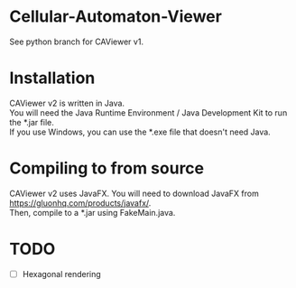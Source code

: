 # Cellular-Automaton-Viewer

See python branch for CAViewer v1.

Installation
============
CAViewer v2 is written in Java.<br>
You will need the Java Runtime Environment / Java Development Kit to run the *.jar file.<br>
If you use Windows, you can use the *.exe file that doesn't need Java.<br>

Compiling to from source
=====================
CAViewer v2 uses JavaFX. You will need to download JavaFX from https://gluonhq.com/products/javafx/. <br>
Then, compile to a *.jar using FakeMain.java.


TODO
====
- [ ] Hexagonal rendering